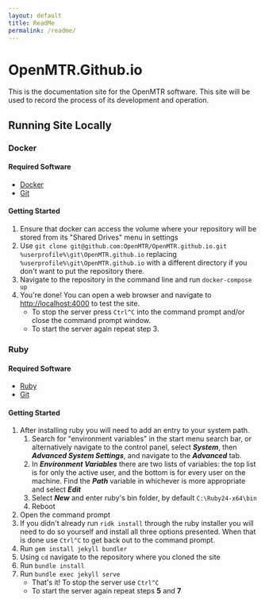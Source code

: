 ```yaml
---
layout: default
title: ReadMe
permalink: /readme/
---
```


# OpenMTR.Github.io
This is the documentation site for the OpenMTR software. This site will be used to record the process of its development and operation.

## Running Site Locally

### Docker

#### Required Software
* [Docker](https://store.docker.com/editions/community/docker-ce-desktop-windows)
* [Git](https://git-scm.com/)

#### Getting Started
1. Ensure that docker can access the volume where your repository will be stored from its "Shared Drives" menu in settings
2. Use `git clone git@github.com:OpenMTR/OpenMTR.github.io.git %userprofile%\git\OpenMTR.github.io` replacing `%userprofile%\git\OpenMTR.github.io` with a different directory if you don't want to put the repository there.
3. Navigate to the repository in the command line and run `docker-compose up`
4. You're done! You can open a web browser and navigate to <http://localhost:4000> to test the site.
   * To stop the server press `Ctrl^C` into the command prompt and/or close the command prompt window.
   * To start the server again repeat step 3.

### Ruby

#### Required Software
* [Ruby](https://github.com/oneclick/rubyinstaller2/releases/download/rubyinstaller-2.4.3-1/rubyinstaller-2.4.3-1-x64.exe)
* [Git](https://git-scm.com/)

#### Getting Started
1. After installing ruby you will need to add an entry to your system path.
    1. Search for "environment variables" in the start menu search bar, or alternatively navigate to the control panel, select **_System_**, then **_Advanced System Settings_**, and navigate to the **_Advanced_** tab.
    2. In **_Environment Variables_** there are two lists of variables: the top list is for only the active user, and the bottom is for every user on the machine. Find the **_Path_** variable in whichever is more appropriate and select **_Edit_**
    3. Select **_New_** and enter ruby's bin folder, by default `C:\Ruby24-x64\bin`
    4. Reboot
2. Open the command prompt
3. If you didn't already run `ridk install` through the ruby installer you will need to do so yourself and install all three options presented. When that is done use `Ctrl^C` to get back out to the command prompt.
4. Run `gem install jekyll bundler`
5. Using `cd` navigate to the repository where you cloned the site
6. Run `bundle install`
7. Run `bundle exec jekyll serve`
    * That's it! To stop the server use `Ctrl^C`
    * To start the server again repeat steps **5** and **7**
